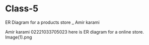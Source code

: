 # Class-5
ER Diagram for a products store _ Amir karami

Amir karami 
02221033705023
here is ER diagram for a online store. 
Image(1).png
